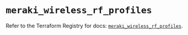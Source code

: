 # `meraki_wireless_rf_profiles`

Refer to the Terraform Registry for docs: [`meraki_wireless_rf_profiles`](https://registry.terraform.io/providers/ciscodevnet/meraki/1.7.1/docs/resources/wireless_rf_profiles).

